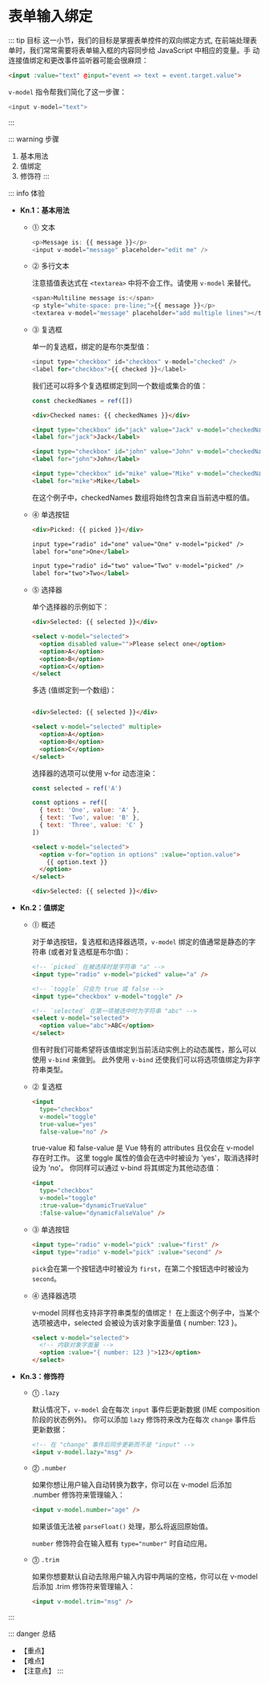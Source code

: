 # 表单输入绑定

::: tip 目标
这一小节，我们的目标是掌握表单控件的双向绑定方式, 在前端处理表单时，我们常常需要将表单输入框的内容同步给 JavaScript 中相应的变量。手
动连接值绑定和更改事件监听器可能会很麻烦：

```html
<input :value="text" @input="event => text = event.target.value">
```

`v-model` 指令帮我们简化了这一步骤：

```js
<input v-model="text">
```

:::

::: warning 步骤

1. 基本用法
2. 值绑定
3. 修饰符
:::

::: info 体验

* **Kn.1：基本用法**

  * ⓵ 文本

    ```js
    <p>Message is: {{ message }}</p>
    <input v-model="message" placeholder="edit me" />
    ```

  * ⓶ 多行文本

    注意插值表达式在 `<textarea>` 中将不会工作。请使用 `v-model` 来替代。

    ```js
    <span>Multiline message is:</span>
    <p style="white-space: pre-line;">{{ message }}</p>
    <textarea v-model="message" placeholder="add multiple lines"></textarea>    
    ```

  * ⓷ 复选框

    单一的复选框，绑定的是布尔类型值：

    ```js
    <input type="checkbox" id="checkbox" v-model="checked" />
    <label for="checkbox">{{ checked }}</label>
    ```

    我们还可以将多个复选框绑定到同一个数组或集合的值：

    ```js
    const checkedNames = ref([])
    ```

    ```html
    <div>Checked names: {{ checkedNames }}</div>

    <input type="checkbox" id="jack" value="Jack" v-model="checkedNames">
    <label for="jack">Jack</label>

    <input type="checkbox" id="john" value="John" v-model="checkedNames">
    <label for="john">John</label>

    <input type="checkbox" id="mike" value="Mike" v-model="checkedNames">
    <label for="mike">Mike</label>
    ```

    在这个例子中，checkedNames 数组将始终包含来自当前选中框的值。

  * ⓸ 单选按钮

    ```html
    <div>Picked: {{ picked }}</div>

    input type="radio" id="one" value="One" v-model="picked" />
    label for="one">One</label>

    input type="radio" id="two" value="Two" v-model="picked" />
    label for="two">Two</label>
    ```

  * ⓹ 选择器

    单个选择器的示例如下：

    ```html
    <div>Selected: {{ selected }}</div>

    <select v-model="selected">
      <option disabled value="">Please select one</option>
      <option>A</option>
      <option>B</option>
      <option>C</option>
    </select
    ```

    多选 (值绑定到一个数组)：

    ```html

    <div>Selected: {{ selected }}</div>

    <select v-model="selected" multiple>
      <option>A</option>
      <option>B</option>
      <option>C</option>
    </select>
    ```

    选择器的选项可以使用 v-for 动态渲染：

    ```js
    const selected = ref('A')
    
    const options = ref([
      { text: 'One', value: 'A' },
      { text: 'Two', value: 'B' },
      { text: 'Three', value: 'C' }
    ])
    ```

    ```html
    <select v-model="selected">
      <option v-for="option in options" :value="option.value">
        {{ option.text }}
      </option>
    </select>

    <div>Selected: {{ selected }}</div>
    ```

* **Kn.2：值绑定**

  * ⓵ 概述

    对于单选按钮，复选框和选择器选项，`v-model` 绑定的值通常是静态的字符串 (或者对复选框是布尔值)：

    ```html
    <!-- `picked` 在被选择时是字符串 "a" -->
    <input type="radio" v-model="picked" value="a" />

    <!-- `toggle` 只会为 true 或 false -->
    <input type="checkbox" v-model="toggle" />

    <!-- `selected` 在第一项被选中时为字符串 "abc" -->
    <select v-model="selected">
      <option value="abc">ABC</option>
    </select>
    ```

    但有时我们可能希望将该值绑定到当前活动实例上的动态属性，那么可以使用 `v-bind` 来做到。
    此外使用 `v-bind` 还使我们可以将选项值绑定为非字符串类型。

  * ⓶ 复选框

    ```html
    <input
      type="checkbox"
      v-model="toggle"
      true-value="yes"
      false-value="no" />
    ```

    true-value 和 false-value 是 Vue 特有的 attributes 且仅会在 v-model 存在时工作。
    这里 toggle 属性的值会在选中时被设为 'yes'，取消选择时设为 'no'。
    你同样可以通过 v-bind 将其绑定为其他动态值：

    ```html
    <input
      type="checkbox"
      v-model="toggle"
      :true-value="dynamicTrueValue"
      :false-value="dynamicFalseValue" />
    ```

  * ⓷ 单选按钮

    ```html
    <input type="radio" v-model="pick" :value="first" />
    <input type="radio" v-model="pick" :value="second" />
    ```

    `pick`会在第一个按钮选中时被设为 `first`，在第二个按钮选中时被设为 `second`。

  * ⓸ 选择器选项

    v-model 同样也支持非字符串类型的值绑定！
    在上面这个例子中，当某个选项被选中，selected 会被设为该对象字面量值 { number: 123 }。

    ```html
    <select v-model="selected">
      <!-- 内联对象字面量 -->
      <option :value="{ number: 123 }">123</option>
    </select>
    ```

* **Kn.3：修饰符**

  * ⓵ `.lazy`

    默认情况下，`v-model` 会在每次 `input` 事件后更新数据 (IME composition 阶段的状态例外)。
    你可以添加 `lazy` 修饰符来改为在每次 `change` 事件后更新数据：

    ```html
    <!-- 在 "change" 事件后同步更新而不是 "input" -->
    <input v-model.lazy="msg" />
    ```

  * ⓶ `.number`

    如果你想让用户输入自动转换为数字，你可以在 v-model 后添加 .number 修饰符来管理输入：

    ```html
    <input v-model.number="age" />
    ```

    如果该值无法被 `parseFloat()` 处理，那么将返回原始值。

    `number` 修饰符会在输入框有 `type="number"` 时自动应用。

  * ⓷ `.trim`

    如果你想要默认自动去除用户输入内容中两端的空格，你可以在 v-model 后添加 .trim 修饰符来管理输入：

    ```html
    <input v-model.trim="msg" />
    ```

:::

::: danger 总结

* 【重点】
* 【难点】
* 【注意点】
:::
